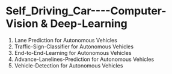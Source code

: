 # Self_Driving_Car----Computer-Vision & Deep-Learning

1. Lane Prediction for Autonomous Vehicles
2. Traffic-Sign-Classifier for Autonomous Vehicles
3. End-to-End-Learning for Autonomous Vehicles
4. Advance-Lanelines-Prediction for Autonomous Vehicles
5. Vehicle-Detection for Autonomous Vehicles
